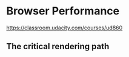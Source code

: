 # Browser Performance

https://classroom.udacity.com/courses/ud860

## The critical rendering path

